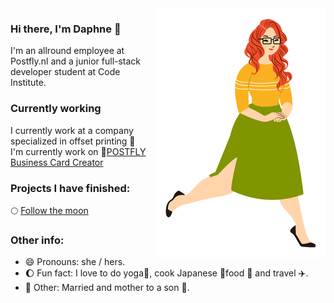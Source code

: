 <img align="right" src="https://raw.githubusercontent.com/Daph1986/Daph1986/main/Daph1986.png" alt="Illustration of Daphne" width=273px height=400px/>

### Hi there, I'm Daphne 👋

I'm an allround employee at Postfly.nl and a junior full-stack developer student at Code Institute.

### Currently working

I currently work at a company specialized in offset printing 🏢  <br>
I'm currently work on :art:[POSTFLY Business Card Creator](https://github.com/Daph1986/Postfly-business-card-creator)

### Projects I have finished:

:full_moon: [Follow the moon](https://github.com/Daph1986/Follow-the-moon)

### Other info:
- 😄 Pronouns: she / hers.
- 🌔 Fun fact: I love to do yoga🙏, cook Japanese :crossed_flags:food 🍱 and travel ✈️.
- 💓 Other: Married and mother to a son 💙.
